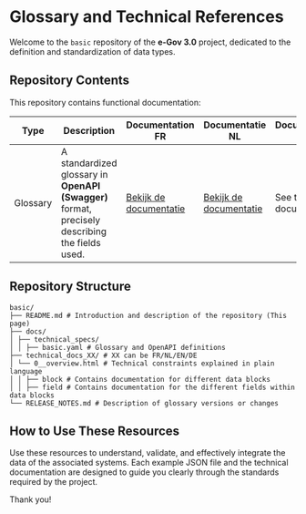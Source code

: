 # Glossary and Technical References

Welcome to the `basic` repository of the **e-Gov 3.0** project, dedicated to the definition and standardization of data
types.

## Repository Contents

This repository contains functional documentation:

| Type     | Description                                                                                    | Documentation FR      | Documentatie NL                                                          | Documentation EN         |
|----------|------------------------------------------------------------------------------------------------|-----------------------|--------------------------------------------------------------------------|--------------------------|
| Glossary | A standardized glossary in **OpenAPI (Swagger)** format, precisely describing the fields used. | [Bekijk de documentatie](src/content/technical_docs_fr/0__overview.html) | [Bekijk de documentatie](src/content/technical_docs_nl/0__overview.html) | See the EN documentation |

## Repository Structure

```
basic/
├── README.md # Introduction and description of the repository (This page)
├── docs/
│ ├── technical_specs/
│ │ ├── basic.yaml # Glossary and OpenAPI definitions
├── technical_docs_XX/ # XX can be FR/NL/EN/DE
│ └── 0__overview.html # Technical constraints explained in plain language
│ │ ├── block # Contains documentation for different data blocks
│ │ ├── field # Contains documentation for the different fields within data blocks
└── RELEASE_NOTES.md # Description of glossary versions or changes
```

## How to Use These Resources

Use these resources to understand, validate, and effectively integrate the data of the associated systems.
Each example JSON file and the technical documentation are designed to guide you clearly through the standards required
by the project.

Thank you!
